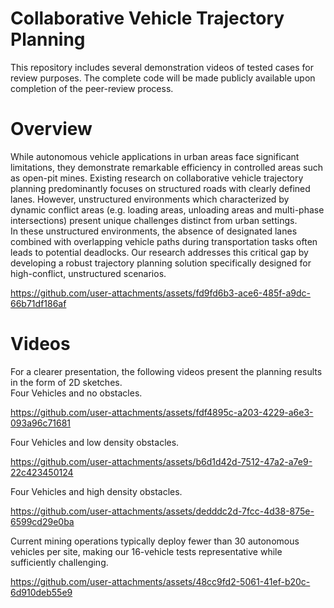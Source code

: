 # Collaborative Vehicle Trajectory Planning
  
This repository includes several demonstration videos of tested cases for review purposes. The complete code will be made publicly available upon completion of the peer-review process.  
  
# Overview

While autonomous vehicle applications in urban areas face significant limitations, they demonstrate remarkable efficiency in controlled areas such as open-pit mines. Existing research on collaborative vehicle trajectory planning predominantly focuses on structured roads with clearly defined lanes. However, unstructured environments which characterized by dynamic conflict areas (e.g. loading areas, unloading areas and multi-phase intersections) present unique challenges distinct from urban settings.    
﻿In these unstructured environments, the absence of designated lanes combined with overlapping vehicle paths during transportation tasks often leads to potential deadlocks. Our research addresses this critical gap by developing a robust trajectory planning solution specifically designed for high-conflict, unstructured scenarios.  
  

https://github.com/user-attachments/assets/fd9fd6b3-ace6-485f-a9dc-66b71df186af  


  
  
# Videos

For a clearer presentation, the following videos present the planning results in the form of 2D sketches.   
Four Vehicles and no obstacles.  


https://github.com/user-attachments/assets/fdf4895c-a203-4229-a6e3-093a96c71681  


Four Vehicles and low density obstacles.  


https://github.com/user-attachments/assets/b6d1d42d-7512-47a2-a7e9-22c423450124  


Four Vehicles and high density obstacles.  


https://github.com/user-attachments/assets/dedddc2d-7fcc-4d38-875e-6599cd29e0ba  






Current mining operations typically deploy fewer than 30 autonomous vehicles per site, making our 16-vehicle tests representative while sufficiently challenging.




https://github.com/user-attachments/assets/48cc9fd2-5061-41ef-b20c-6d910deb55e9


